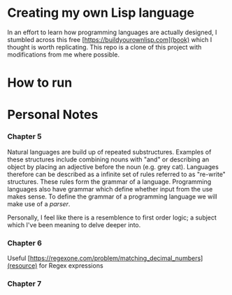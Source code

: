 # Creating my own Lisp language

In an effort to learn how programming languages are actually designed, I stumbled across this free [https://buildyourownlisp.com](book) which I thought is worth replicating. This repo is a clone of this project with modifications from me where possible. 

# How to run



# Personal Notes

### Chapter 5

Natural languages are build up of repeated substructures. Examples of these structures include combining nouns with "and" or describing an object by placing an adjective before the noun (e.g. grey cat). Languages therefore can be described as a infinite set of rules referred to as "re-write" structures. These rules form the grammar of a language. Programming languages also have grammar which define whether input from the use makes sense. To define the grammar of a programming language we will make use of a <em>parser</em>. 

Personally, I feel like there is a resemblence to first order logic; a subject which I've been meaning to delve deeper into. 

### Chapter 6

Useful [https://regexone.com/problem/matching_decimal_numbers](resource) for Regex expressions 

### Chapter 7



